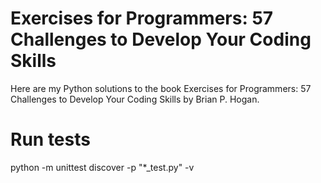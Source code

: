 # Exercises for Programmers: 57 Challenges to Develop Your Coding Skills

Here are my Python solutions to the book Exercises for Programmers: 57 Challenges to Develop Your Coding Skills by Brian P. Hogan.


# Run tests
python -m unittest discover -p "*_test.py" -v